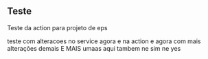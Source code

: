 ## Teste
Teste da action para projeto de eps    

teste com alteracoes no service agora e na action e agora com mais alterações demais E MAIS umaas aqui tambem ne sim ne yes